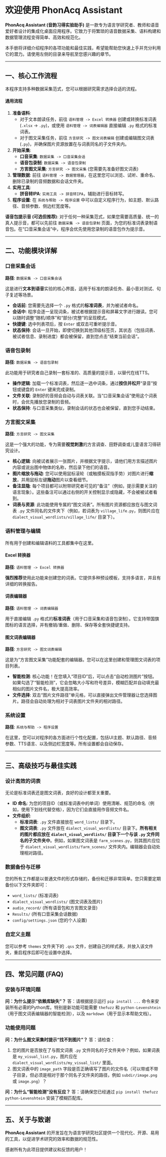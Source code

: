# <a id="welcome"></a>欢迎使用 PhonAcq Assistant

**PhonAcq Assistant (音韵习得实验助手)** 是一款专为语言学研究者、教师和语音爱好者设计的集成化桌面应用程序。它致力于将繁琐的语音数据采集、语料构建和数据管理流程变得简单、高效和规范化。

本手册将详细介绍程序的各项功能和最佳实践，希望能帮助您快速上手并充分利用它的潜力。请使用左侧的目录来导航至您感兴趣的章节。

---

## <a id="workflow"></a>一、核心工作流程

本程序支持多种数据采集范式，您可以根据研究需求选择合适的流程。

#### 通用流程

1.  **准备语料**:
    *   对于文本朗读任务，前往 `语料管理 -> Excel 转换器` 创建或转换标准词表 (`.xlsx` -> `.py`)，或使用 `语料管理 -> 词表编辑器` 直接编辑 `.py` 格式的标准词表。
    *   对于图文采集任务，前往 `方言研究 -> 图文词表编辑` 创建或编辑图文词表 (`.py`)，并确保图片资源放置在与词表同名的子文件夹内。
2.  **开始采集**:
    *   **口音采集**: `数据采集 -> 口音采集会话`
    *   **语音包录制**: `数据采集 -> 语音包录制`
    *   **方言图文采集**: `方言研究 -> 图文采集` (您需要先准备好图文词表)
3.  **管理数据**: 前往 `语料管理 -> 数据管理器`，在这里您可以浏览、试听、重命名、删除已录制的音频数据和会话文件夹。
4.  **实用工具**:
    *   **拼音转IPA**: `实用工具 -> 拼音转IPA`，辅助进行音标转写。
5.  **程序设置**: 在 `系统与帮助 -> 程序设置` 中可以自定义程序行为，如主题、默认路径、音频参数、侧边栏宽度等。

<div class="tip">
<strong>语音包提示音 (可选但推荐)</strong>: 对于任何一种采集范式，如果您需要高质量、统一的真人提示音，都可以先前往 <code>数据采集 -> 语音包录制</code> 页面，为您的标准词表录制语音包。在“口音采集会话”中，程序会优先使用您录制的语音包作为提示音。
</div>

---

## <a id="features"></a>二、功能模块详解

### <a id="feature-accent"></a>口音采集会话
**路径**: `数据采集 -> 口音采集会话`

这是进行**文本到语音**实验的核心界面，适用于标准的朗读任务、最小音对测试、句子复述等场景。

*   **会话前**: 您需要先选择一个 `.py` 格式的**标准词表**，并为被试者命名。
*   **会话中**: 程序会逐一呈现词条，被试者根据提示音和屏幕文字进行跟读。您可以随时调整“随机/顺序”和“部分/完整”的呈现模式。
*   **快捷键**: 选中列表项后，按 `Enter` 或双击可重听提示音。
*   **状态保持**: 会话一旦开始，即使切换到其他顶级标签页，其状态（包括词表、被试者信息、录制进度）都会被保留，直到您点击“结束当前会话”。

### <a id="feature-voicebank"></a>语音包录制
**路径**: `数据采集 -> 语音包录制`

此功能用于研究者自己录制一套标准的、高质量的提示音，以替代在线TTS。

*   **操作逻辑**: 加载一个标准词表，然后逐一选中词条，通过**按住并松开**“录音”按钮或键盘的 `Enter` 键来完成录制。
*   **文件关联**: 录制好的音频会自动与词表关联。当“口音采集会话”使用这个词表时，会优先播放您录制的音频。
*   **状态保持**: 与口音采集类似，录制会话的状态也会被保留，直到您手动结束。

### <a id="feature-dialect-visual"></a>方言图文采集
**路径**: `方言研究 -> 图文采集`

这是一个强大的功能，专为需要**视觉刺激**的方言调查、田野调查或儿童语言习得研究设计。

*   **核心逻辑**: 向被试者展示一张图片，并根据文字提示，请他们用方言描述图片内容或说出图中物体的名称，然后录下他们的语音。
*   **图片缩放与拖动**: 您可以使用鼠标滚轮（或触摸板双指手势）对图片进行**缩放**，并用鼠标左键**拖动**图片以查看细节。
*   **备注显隐**: 每个项目都可以附带研究者可见的“备注”（例如，提示需要关注的语言现象）。这些备注可以通过右侧的开关控制显示或隐藏，不会被被试者看到。
*   **词表与资源**: 此功能使用专属的“图文词表”。所有图片资源都应放在与图文词表 `.py` 文件同名的文件夹下（例如，若词表为 `village_life.py`，则图片应在 `dialect_visual_wordlists/village_life/` 目录下）。

### <a id="feature-corpus-mgmt"></a>语料管理与编辑
所有用于创建和编辑语料的工具都集中在这里。

#### Excel 转换器
**路径**: `语料管理 -> Excel 转换器`

**强烈推荐**使用此功能来创建您的词表。它提供多种预设模板，支持多语言，并且有详细的转换报告。

#### 词表编辑器
**路径**: `语料管理 -> 词表编辑器`

用于直接编辑 `.py` 格式的**标准词表**（用于口音采集和语音包录制）。它支持带国旗图标的语言选择，并有撤销/重做、删除、保存等全套快捷键支持。

#### 图文词表编辑器
**路径**: `方言研究 -> 图文词表编辑`

这是为“方言图文采集”功能配套的编辑器。您可以在这里创建和管理图文词表的项目列表。

*   **智能检测**: 核心功能！在您填入“项目ID”后，可以点击“自动检测图片”按钮。如果勾选了“智能检测”，它会忽略大小写和符号差异，模糊匹配并自动填充最相似的图片文件名，极大提高效率。
*   **文件选择**: 双击“图片文件路径”单元格，可以直接弹出文件管理器让您选择图片。路径会自动处理为相对于词表图片文件夹的相对路径。

### <a id="feature-settings"></a>系统设置
**路径**: `系统与帮助 -> 程序设置`

在这里，您可以对程序的各方面进行个性化配置，包括UI主题、默认路径、音频参数、TTS语言、以及侧边栏宽度等。所有设置都会自动保存。

---

## <a id="advanced"></a>三、高级技巧与最佳实践

### <a id="tip-wordlist"></a>设计高效的词表
无论是标准词表还是图文词表，良好的设计都至关重要。

*   **ID 命名**: 为您的项目ID（或标准词表中的单词）使用清晰、规范的命名（例如，使用下划线代替空格），因为它们会直接用作音频文件名。
*   **文件组织**:
    *   **标准词表**: `.py` 文件直接放在 `word_lists/` 目录下。
    *   **图文词表**: `.py` 文件放在 `dialect_visual_wordlists/` 目录下。**所有相关的图片都应放在 `dialect_visual_wordlists/` 目录下一个与该 `.py` 文件同名的子文件夹中**。例如，如果图文词表是 `farm_scenes.py`，则其图片应位于 `dialect_visual_wordlists/farm_scenes/` 文件夹内。编辑器会自动处理相对路径。

### <a id="tip-backup"></a>数据备份与迁移
您的所有工作都是以普通文件的形式存储的，备份和迁移非常简单。您只需要定期备份以下文件夹即可：

*   `word_lists/` (标准词表)
*   `dialect_visual_wordlists/` (图文词表及图片)
*   `audio_record/` (所有语音包和方言图文录音)
*   `Results/` (所有口音采集会话数据)
*   `config/settings.json` (您的个人设置)

### <a id="tip-theme"></a>自定义主题
您可以参考 `themes` 文件夹下的 `.qss` 文件，创建自己的样式表，并放入该文件夹，重启程序后即可在设置中选择。

---

## <a id="faq"></a>四、常见问题 (FAQ)

### <a id="faq-install"></a>安装与环境问题
**问：为什么提示“依赖库缺失”？**
答：请根据提示运行 `pip install ...` 命令来安装所有必需的Python库。特别是新功能可能需要 `thefuzz` 和 `python-Levenshtein`（用于图文词表编辑器的智能检测），以及 `markdown`（用于显示本帮助文档）。

### <a id="faq-usage"></a>功能使用问题
**问：为什么图文采集时提示“找不到图片”？**
答：请检查：
1.  您的图片是否放在了与图文词表 `.py` 文件同名的子文件夹中？例如，如果词表是 `my_visual_list.py`，图片应在 `dialect_visual_wordlists/my_visual_list/` 里面。
2.  图文词表中的 `image_path` 字段是否正确填写了图片的文件名（可以带或不带子目录，但必须是相对于那个同名子文件夹的路径，例如 `subdir/image.png` 或 `image.png`）？

**问：为什么“智能检测”没有反应？**
答：请确保您已经通过 `pip install thefuzz python-Levenshtein` 安装了模糊匹配库。

---

## <a id="about"></a>五、关于与致谢
**PhonAcq Assistant** 的开发旨在为语言学研究社区提供一个现代化、开源、易用的工具，以促进学术研究的效率和数据的规范性。

感谢所有为此项目提供建议和反馈的用户！